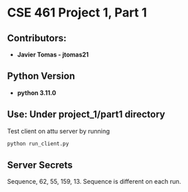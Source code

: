 # CSE 461 Project 1, Part 1

## Contributors: 
- **Javier Tomas - jtomas21** 

## Python Version
- **python 3.11.0**

## Use: Under project_1/part1 directory
Test client on attu server by running
```sh
python run_client.py
``` 
## Server Secrets
Sequence, 62, 55, 159, 13. Sequence is different on each run.
